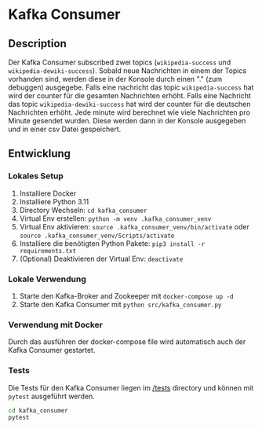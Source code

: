 # Kafka Consumer

## Description

Der Kafka Consumer subscribed zwei topics (`wikipedia-success` und `wikipedia-dewiki-success`). Sobald neue Nachrichten in einem der Topics vorhanden sind, werden diese in der Konsole durch einen "." (zum debuggen) ausgegebe. Falls eine nachricht das topic `wikipedia-success` hat wird der counter für die gesamten Nachrichten erhöht. Falls eine Nachricht das topic `wikipedia-dewiki-success` hat wird der counter für die deutschen Nachrichten erhöht. Jede minute wird berechnet wie viele Nachrichten pro Minute gesendet wurden. Diese werden dann in der Konsole ausgegeben und in einer csv Datei gespeichert.

## Entwicklung

### Lokales Setup

1. Installiere Docker
2. Installiere Python 3.11
3. Directory Wechseln: `cd kafka_consumer`
4. Virtual Env erstellen: `python -m venv .kafka_consumer_venv`
5. Virtual Env aktivieren: `source .kafka_consumer_venv/bin/activate` oder `source .kafka_consumer_venv/Scripts/activate`
6. Installiere die benötigten Python Pakete: `pip3 install -r requirements.txt`
7. (Optional) Deaktivieren der Virtual Env: `deactivate`

### Lokale Verwendung

1. Starte den Kafka-Broker and Zookeeper mit `docker-compose up -d`
2. Starte den Kafka Consumer mit `python src/kafka_consumer.py`

### Verwendung mit Docker

Durch das ausführen der docker-compose file wird automatisch auch der Kafka Consumer gestartet.

### Tests

Die Tests für den Kafka Consumer liegen im [/tests](kafka_consumer\tests) directory und können mit `pytest` ausgeführt werden.

```bash
cd kafka_consumer
pytest
```
